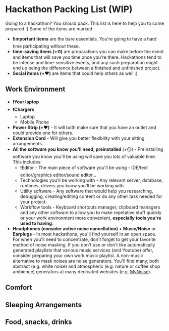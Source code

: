 # Hackathon Packing List (WIP)

Going to a hackathon? You should pack. This list is here to help you to come prepared :)
Some of the items are marked
- **❗important items** are the bare essentials. You're going to have a hard time participating without these.
- **time-saving items (+⏲)** are preparations you can make before the event and items that will save you time once you're there. Hackathons tend to be intense and time-sensitive events, and any such preparation might end up being the difference between a finished and unfinished project.
- **Social items (+❤️)**  are items that could help others as well :)

## Work Environment

- **❗Your laptop**
- **❗Chargers**
  - Laptop
  - Mobile Phone
- **Power Strip (+❤️)** - It will both make sure that you have an outlet and could provide one for others.
- **Extension Cord** - Will give you better flexibility with your sitting arrangements.
- **All the software you know you'll need, preinstalled** (+⏲️) - Preinstalling software you know you'll be using will save you lots of valuable time. This includes:
  - ❗Editor - The main piece of software you'll be using - IDE/text editor/graphics editor/sound editor...
  - Technologies you'll be working with - Any relevant server, database, runtimes, drivers you know you'll be working with.
  - Utility software - Any software that would help you researching, debugging, creating/editing content or do any other task needed for your project.
  - Workflow tools - Keyboard shortcuts manager, clipboard managers and any other software to allow you to make repetative stuff quickly or your work environment more convenient, **especially tools you're used to having**.
- **Headphones (consider active noise cancellation) + Music/Noise** or **Earplugs** - In most hackathons, you'll find yourself in an open space. For when you'll need to concentrate, don't forget to get your favorite method of noise masking.
If you don't use or don't like automatically generated playlists that various music services (and Youtube) offer, consider preparing your own work music playlist.
A non-music alternative to mask noises are noise generators. You'll find many, both abstract (e.g. white noise) and atmospheric (e.g. nature or coffee shop ambience) generators at many dedicated websites (e.g. [MyNoise](https://mynoise.net/)).

## Comfort
## Sleeping Arrangements
## Food, snacks, drinks
